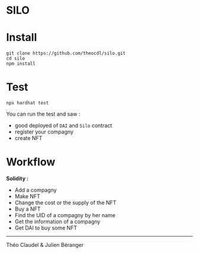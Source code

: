 # SILO



Install
===================

```
git clone https://github.com/theocdl/silo.git
cd silo
npm install
```

Test
======================

```
npx hardhat test
```

You can run the test and saw :
- good deployed of ``DAI`` and ``Silo`` contract
- register your compagny
- create NFT

Workflow
=======================

**__Solidity :__**
- Add a compagny 
- Make NFT
- Change the cost or the supply of the NFT
- Buy a NFT
- Find the UID of a compagny by her name
- Get the information of a compagny
- Get DAI to buy some NFT

---------------------------------
Théo Claudel & Julien Béranger
